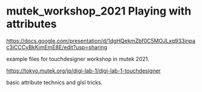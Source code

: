 # mutek_workshop_2021 Playing with attributes
https://docs.google.com/presentation/d/1dgHQekmZbf0C5MOJLxq933inpac3iCCCyBkKimEmE8E/edit?usp=sharing

example files for touchdesigner workshop in mutek 2021.

https://tokyo.mutek.org/jp/digi-lab-1/digi-lab-1-touchdesigner

basic attribute technics and glsl tricks.

